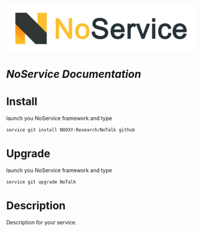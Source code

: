 ![](https://raw.githubusercontent.com/NOOXY-inc/Art-Collection/master/NoService/NoService.png)
# ***NoService Documentation***

# Install
launch you NoService framework and type
```
service git install NOOXY-Research/NoTalk github
```

# Upgrade
launch you NoService framework and type
```
service git upgrade NoTalk
```

# Description
Description for your service.
